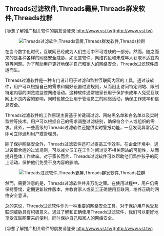 ## **Threads过滤软件,Threads霸屏,Threads群发软件,Threads拉群**

[😍想了解推广相关软件的朋友请登录 http://www.vst.tw](http://www.vst.tw)

 <center><img src="https://vst.tw/MP4/tuiguang/png/2.png" alt="Threads过滤软件,Threads霸屏,Threads群发软件,Threads拉群"></center>

在当今数字化时代，互联网已经成为人们生活中不可或缺的一部分。然而，随之而来的是各种各样的网络安全威胁，如恶意软件、网络钓鱼和未成年人获取不适宜内容等问题。为了帮助用户更好地保护自己和家人的网络安全，Threads过滤软件应运而生。

Threads过滤软件是一种专门设计用于过滤和监控互联网内容的工具。通过该软件，用户可以根据自己的需求和偏好设置过滤规则，从而阻止访问特定网站、限制特定内容的浏览或监控网络活动。这种软件通常被家长用于保护未成年人免受互联网上不良内容的影响，同时也被企业用于管理员工的网络活动，确保工作效率和信息安全。

Threads过滤软件的工作原理主要基于关键词过滤、网站黑名单和白名单以及实时监控等技术。用户可以根据自己的需求调整过滤级别，确保符合个人或组织的需求。此外，一些高级的Threads过滤软件还提供实时警报功能，一旦发现异常活动即可立即通知用户或管理员。

除了保护网络安全外，Threads过滤软件还可以提高工作效率。在企业环境中，通过设置合适的过滤规则，可以减少员工在工作时间浏览不相关网站的可能性，从而提升整体工作效率。对于家长而言，Threads过滤软件可以帮助他们监控孩子的网上活动，保护他们免受不良内容的影响。

 <center><img src="https://vst.tw/MP4/tuiguang/png/1.png" alt="Threads过滤软件,Threads霸屏,Threads群发软件,Threads拉群"></center>

然而，需要注意的是，Threads过滤软件并非万能之策。在使用过程中，用户仍需保持警惕，定期更新软件版本，并教育家人或员工正确使用互联网，培养正确的网络安全意识。

总的来说，Threads过滤软件作为一种重要的网络安全工具，对于保护用户免受互联网威胁具有积极意义。通过了解和正确使用Threads过滤软件，我们可以更好地享受互联网带来的便利，同时保护自己和家人的网络安全。

[😍想了解推广相关软件的朋友请登录 http://www.vst.tw](http://www.vst.tw)



